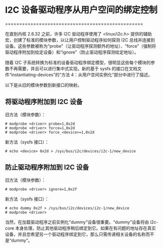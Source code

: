# I2C 设备驱动程序从用户空间的绑定控制
=================================================

在直到内核 2.6.32 之前，许多 I2C 驱动程序使用了 <linux/i2c.h> 提供的辅助宏，创建了标准的模块参数，以让用户控制驱动程序如何探测 I2C 总线并连接到设备。这些参数被称为“probe”（让驱动程序探测额外的地址）、“force”（强制将驱动程序附加到给定设备）和“ignore”（防止驱动程序探测给定地址）。

随着 I2C 子系统转换为标准的设备驱动程序绑定模型，很明显这些每个模块的参数不再需要，并且可以进行集中式实现。新的基于 sysfs 的接口在文档文件“instantiating-devices”的“方法 4：从用户空间实例化”部分中进行了描述。

以下是从旧的模块参数到新接口的映射。

**将驱动程序附加到 I2C 设备**
-----------------------------------

旧方法（模块参数）：
```
# modprobe <driver> probe=1,0x2d
# modprobe <driver> force=1,0x2d
# modprobe <driver> force_<device>=1,0x2d
```

新方法（sysfs 接口）：
```
# echo <device> 0x2d > /sys/bus/i2c/devices/i2c-1/new_device
```

**防止驱动程序附加到 I2C 设备**
---------------------------------------------------

旧方法（模块参数）：
```
# modprobe <driver> ignore=1,0x2f
```

新方法（sysfs 接口）：
```
# echo dummy 0x2f > /sys/bus/i2c/devices/i2c-1/new_device
# modprobe <driver>
```

当然，在加载驱动程序之前实例化“dummy”设备很重要。“dummy”设备将由 i2c-core 本身处理，防止其他驱动程序稍后绑定到它。如果在有问题的地址存在真实设备，并且您希望另一个驱动程序绑定到它，那么只需传递相关设备的名称而不是“dummy”。